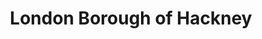 ---
title: London Borough of Hackney
url: /london-borough-of-hackney/
latitude: 51.565
longitude: -0.103
---